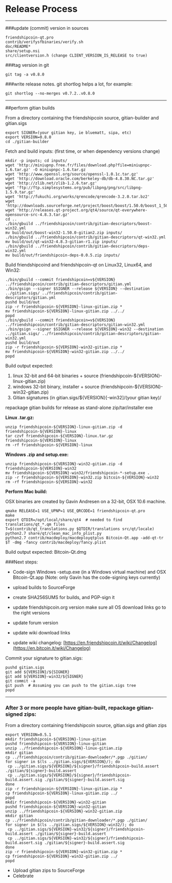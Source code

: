 Release Process
====================

* * *

###update (commit) version in sources


	friendshipcoin-qt.pro
	contrib/verifysfbinaries/verify.sh
	doc/README*
	share/setup.nsi
	src/clientversion.h (change CLIENT_VERSION_IS_RELEASE to true)

###tag version in git

	git tag -a v0.8.0

###write release notes. git shortlog helps a lot, for example:

	git shortlog --no-merges v0.7.2..v0.8.0

* * *

##perform gitian builds

 From a directory containing the friendshipcoin source, gitian-builder and gitian.sigs
  
	export SIGNER=(your gitian key, ie bluematt, sipa, etc)
	export VERSION=0.8.0
	cd ./gitian-builder

 Fetch and build inputs: (first time, or when dependency versions change)

	mkdir -p inputs; cd inputs/
	wget 'http://miniupnp.free.fr/files/download.php?file=miniupnpc-1.6.tar.gz' -O miniupnpc-1.6.tar.gz
	wget 'http://www.openssl.org/source/openssl-1.0.1c.tar.gz'
	wget 'http://download.oracle.com/berkeley-db/db-4.8.30.NC.tar.gz'
	wget 'http://zlib.net/zlib-1.2.6.tar.gz'
	wget 'ftp://ftp.simplesystems.org/pub/libpng/png/src/libpng-1.5.9.tar.gz'
	wget 'http://fukuchi.org/works/qrencode/qrencode-3.2.0.tar.bz2'
	wget 'http://downloads.sourceforge.net/project/boost/boost/1.50.0/boost_1_50_0.tar.bz2'
	wget 'http://releases.qt-project.org/qt4/source/qt-everywhere-opensource-src-4.8.3.tar.gz'
	cd ..
	./bin/gbuild ../friendshipcoin/contrib/gitian-descriptors/boost-win32.yml
	mv build/out/boost-win32-1.50.0-gitian2.zip inputs/
	./bin/gbuild ../friendshipcoin/contrib/gitian-descriptors/qt-win32.yml
	mv build/out/qt-win32-4.8.3-gitian-r1.zip inputs/
	./bin/gbuild ../friendshipcoin/contrib/gitian-descriptors/deps-win32.yml
	mv build/out/friendshipcoin-deps-0.0.5.zip inputs/

 Build friendshipcoind and friendshipcoin-qt on Linux32, Linux64, and Win32:
  
	./bin/gbuild --commit friendshipcoin=v${VERSION} ../friendshipcoin/contrib/gitian-descriptors/gitian.yml
	./bin/gsign --signer $SIGNER --release ${VERSION} --destination ../gitian.sigs/ ../friendshipcoin/contrib/gitian-descriptors/gitian.yml
	pushd build/out
	zip -r friendshipcoin-${VERSION}-linux-gitian.zip *
	mv friendshipcoin-${VERSION}-linux-gitian.zip ../../
	popd
	./bin/gbuild --commit friendshipcoin=v${VERSION} ../friendshipcoin/contrib/gitian-descriptors/gitian-win32.yml
	./bin/gsign --signer $SIGNER --release ${VERSION}-win32 --destination ../gitian.sigs/ ../friendshipcoin/contrib/gitian-descriptors/gitian-win32.yml
	pushd build/out
	zip -r friendshipcoin-${VERSION}-win32-gitian.zip *
	mv friendshipcoin-${VERSION}-win32-gitian.zip ../../
	popd

  Build output expected:

  1. linux 32-bit and 64-bit binaries + source (friendshipcoin-${VERSION}-linux-gitian.zip)
  2. windows 32-bit binary, installer + source (friendshipcoin-${VERSION}-win32-gitian.zip)
  3. Gitian signatures (in gitian.sigs/${VERSION}[-win32]/(your gitian key)/

repackage gitian builds for release as stand-alone zip/tar/installer exe

**Linux .tar.gz:**

	unzip friendshipcoin-${VERSION}-linux-gitian.zip -d friendshipcoin-${VERSION}-linux
	tar czvf friendshipcoin-${VERSION}-linux.tar.gz friendshipcoin-${VERSION}-linux
	rm -rf friendshipcoin-${VERSION}-linux

**Windows .zip and setup.exe:**

	unzip friendshipcoin-${VERSION}-win32-gitian.zip -d friendshipcoin-${VERSION}-win32
	mv friendshipcoin-${VERSION}-win32/friendshipcoin-*-setup.exe .
	zip -r friendshipcoin-${VERSION}-win32.zip bitcoin-${VERSION}-win32
	rm -rf friendshipcoin-${VERSION}-win32

**Perform Mac build:**

  OSX binaries are created by Gavin Andresen on a 32-bit, OSX 10.6 machine.

	qmake RELEASE=1 USE_UPNP=1 USE_QRCODE=1 friendshipcoin-qt.pro
	make
	export QTDIR=/opt/local/share/qt4  # needed to find translations/qt_*.qm files
	T=$(contrib/qt_translations.py $QTDIR/translations src/qt/locale)
	python2.7 share/qt/clean_mac_info_plist.py
	python2.7 contrib/macdeploy/macdeployqtplus Bitcoin-Qt.app -add-qt-tr $T -dmg -fancy contrib/macdeploy/fancy.plist

 Build output expected: Bitcoin-Qt.dmg

###Next steps:

* Code-sign Windows -setup.exe (in a Windows virtual machine) and
  OSX Bitcoin-Qt.app (Note: only Gavin has the code-signing keys currently)

* upload builds to SourceForge

* create SHA256SUMS for builds, and PGP-sign it

* update friendshipcoin.org version
  make sure all OS download links go to the right versions

* update forum version

* update wiki download links

* update wiki changelog: [https://en.friendshipcoin.it/wiki/Changelog](https://en.bitcoin.it/wiki/Changelog)

Commit your signature to gitian.sigs:

	pushd gitian.sigs
	git add ${VERSION}/${SIGNER}
	git add ${VERSION}-win32/${SIGNER}
	git commit -a
	git push  # Assuming you can push to the gitian.sigs tree
	popd

-------------------------------------------------------------------------

### After 3 or more people have gitian-built, repackage gitian-signed zips:

From a directory containing friendshipcoin source, gitian.sigs and gitian zips

	export VERSION=0.5.1
	mkdir friendshipcoin-${VERSION}-linux-gitian
	pushd friendshipcoin-${VERSION}-linux-gitian
	unzip ../friendshipcoin-${VERSION}-linux-gitian.zip
	mkdir gitian
	cp ../friendshipcoin/contrib/gitian-downloader/*.pgp ./gitian/
	for signer in $(ls ../gitian.sigs/${VERSION}/); do
	 cp ../gitian.sigs/${VERSION}/${signer}/friendshipcoin-build.assert ./gitian/${signer}-build.assert
	 cp ../gitian.sigs/${VERSION}/${signer}/friendshipcoin-build.assert.sig ./gitian/${signer}-build.assert.sig
	done
	zip -r friendshipcoin-${VERSION}-linux-gitian.zip *
	cp friendshipcoin-${VERSION}-linux-gitian.zip ../
	popd
	mkdir friendshipcoin-${VERSION}-win32-gitian
	pushd friendshipcoin-${VERSION}-win32-gitian
	unzip ../friendshipcoin-${VERSION}-win32-gitian.zip
	mkdir gitian
	cp ../friendshipcoin/contrib/gitian-downloader/*.pgp ./gitian/
	for signer in $(ls ../gitian.sigs/${VERSION}-win32/); do
	 cp ../gitian.sigs/${VERSION}-win32/${signer}/friendshipcoin-build.assert ./gitian/${signer}-build.assert
	 cp ../gitian.sigs/${VERSION}-win32/${signer}/friendshipcoin-build.assert.sig ./gitian/${signer}-build.assert.sig
	done
	zip -r friendshipcoin-${VERSION}-win32-gitian.zip *
	cp friendshipcoin-${VERSION}-win32-gitian.zip ../
	popd

- Upload gitian zips to SourceForge
- Celebrate 
